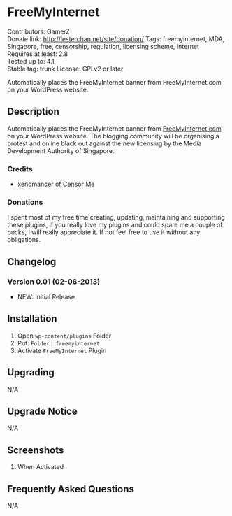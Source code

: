 # FreeMyInternet
Contributors: GamerZ  
Donate link: http://lesterchan.net/site/donation/
Tags: freemyinternet, MDA, Singapore, free, censorship, regulation, licensing scheme, Internet  
Requires at least: 2.8  
Tested up to: 4.1  
Stable tag: trunk
License: GPLv2 or later  

Automatically places the FreeMyInternet banner from FreeMyInternet.com on your WordPress website.

## Description

Automatically places the FreeMyInternet banner from [FreeMyInternet.com](http://freemyinternet.com "FreeMyInternet.com") on your WordPress website. The blogging community will be organising a protest and online black out against the new licensing by the Media Development Authority of Singapore.

### Credits
* xenomancer of [Censor Me](http://wordpress.org/plugins/censor-me/ "Censor Me")

### Donations
I spent most of my free time creating, updating, maintaining and supporting these plugins, if you really love my plugins and could spare me a couple of bucks, I will really appreciate it. If not feel free to use it without any obligations.

## Changelog

### Version 0.01 (02-06-2013)
* NEW: Initial Release

## Installation

1. Open `wp-content/plugins` Folder
2. Put: `Folder: freemyinternet`
3. Activate `FreeMyInternet` Plugin

## Upgrading

N/A

## Upgrade Notice

N/A

## Screenshots

1. When Activated

## Frequently Asked Questions

N/A